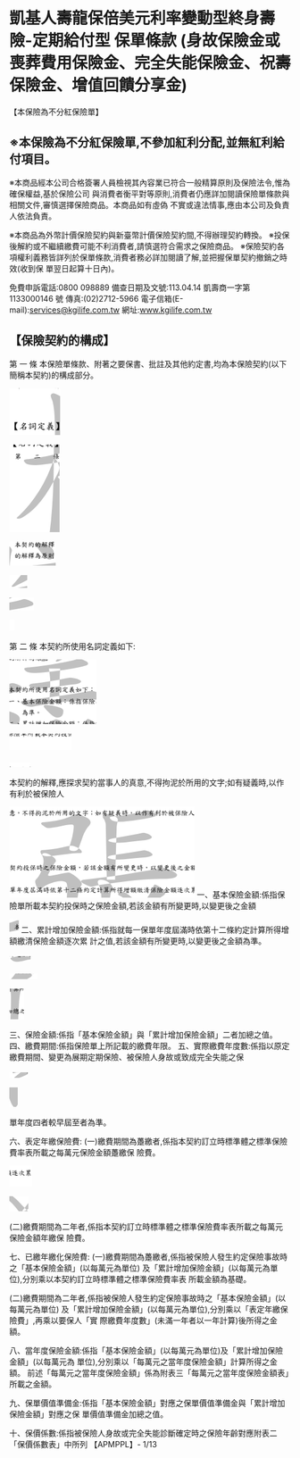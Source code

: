 # 凱基人壽龍保倍美元利率變動型終身壽險-定期給付型 保單條款 (身故保險金或喪葬費用保險金、完全失能保險金、祝壽保險金、增值回饋分享金)

【本保險為不分紅保險單】

## ※本保險為不分紅保險單,不參加紅利分配,並無紅利給付項目。

※本商品經本公司合格簽署人員檢視其內容業已符合一般精算原則及保險法令,惟為確保權益,基於保險公司 與消費者衡平對等原則,消費者仍應詳加閱讀保險單條款與相關文件,審慎選擇保險商品。本商品如有虛偽 不實或違法情事,應由本公司及負責人依法負責。

※本商品為外幣計價保險契約與新臺幣計價保險契約間,不得辦理契約轉換。 ※投保後解約或不繼續繳費可能不利消費者,請慎選符合需求之保險商品。 ※保險契約各項權利義務皆詳列於保單條款,消費者務必詳加閱讀了解,並把握保單契約撤銷之時效(收到保 單翌日起算十日內)。

免費申訴電話:0800 098889 備查日期及文號:113.04.14 凱壽商一字第 1133000146 號 傳真:(02)2712-5966 電子信箱(E-mail):services@kgilife.com.tw 網址:www.kgilife.com.tw

## 【保險契約的構成】

第 一 條 本保險單條款、附著之要保書、批註及其他約定書,均為本保險契約(以下簡稱本契約)的構成部分。

![0_image_0.png](0_image_0.png)

![0_image_7.png](0_image_7.png)

![0_image_1.png](0_image_1.png)

![0_image_3.png](0_image_3.png)

![0_image_4.png](0_image_4.png)

![0_image_6.png](0_image_6.png)

第 二 條 本契約所使用名詞定義如下:

![0_image_5.png](0_image_5.png)

![0_image_9.png](0_image_9.png)

![0_image_10.png](0_image_10.png)

本契約的解釋,應探求契約當事人的真意,不得拘泥於所用的文字;如有疑義時,以作有利於被保險人

![0_image_2.png](0_image_2.png) 一、基本保險金額:係指保險單所載本契約投保時之保險金額,若該金額有所變更時,以變更後之金額

![0_image_8.png](0_image_8.png) 二、累計增加保險金額:係指就每一保單年度屆滿時依第十二條約定計算所得增額繳清保險金額逐次累
計之值,若該金額有所變更時,以變更後之金額為準。

![0_image_12.png](0_image_12.png)

![0_image_13.png](0_image_13.png)

![0_image_14.png](0_image_14.png)

三、保險金額:係指「基本保險金額」與「累計增加保險金額」二者加總之值。 四、繳費期間:係指保險單上所記載的繳費年限。 五、實際繳費年度數:係指以原定繳費期間、變更為展期定期保險、被保險人身故或致成完全失能之保

![0_image_16.png](0_image_16.png)

![0_image_17.png](0_image_17.png)

單年度四者較早屆至者為準。

六、表定年繳保險費:
(一)繳費期間為躉繳者,係指本契約訂立時標準體之標準保險費率表所載之每萬元保險金額躉繳保 險費。

![0_image_11.png](0_image_11.png)

![0_image_15.png](0_image_15.png)

(二)繳費期間為二年者,係指本契約訂立時標準體之標準保險費率表所載之每萬元保險金額年繳保 險費。

七、已繳年繳化保險費:
(一)繳費期間為躉繳者,係指被保險人發生約定保險事故時之「基本保險金額」(以每萬元為單位)
及「累計增加保險金額」(以每萬元為單位),分別乘以本契約訂立時標準體之標準保險費率表 所載金額為基礎。

(二)繳費期間為二年者,係指被保險人發生約定保險事故時之「基本保險金額」(以每萬元為單位)
及「累計增加保險金額」(以每萬元為單位),分別乘以「表定年繳保險費」,再乘以要保人「實 際繳費年度數」(未滿一年者以一年計算)後所得之金額。

八、當年度保險金額:係指「基本保險金額」(以每萬元為單位)及「累計增加保險金額」(以每萬元為 單位),分別乘以「每萬元之當年度保險金額」計算所得之金額。 前述「每萬元之當年度保險金額」係為附表三「每萬元之當年度保險金額表」所載之金額。

九、保單價值準備金:係指「基本保險金額」對應之保單價值準備金與「累計增加保險金額」對應之保 單價值準備金加總之值。

十、保價係數:係指被保險人身故或完全失能診斷確定時之保險年齡對應附表二「保價係數表」中所列
【APMPPL】- 1/13